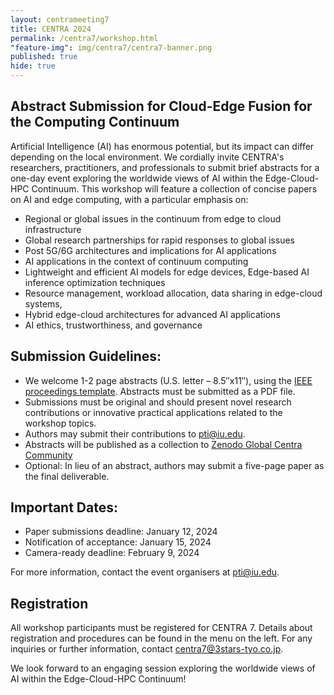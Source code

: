 ```yaml
---
layout: centrameeting7
title: CENTRA 2024
permalink: /centra7/workshop.html
"feature-img": img/centra7/centra7-banner.png
published: true
hide: true
---
```


## Abstract Submission for Cloud-Edge Fusion for the Computing Continuum

Artificial Intelligence (AI) has enormous potential, but its impact can differ depending on the local environment. We cordially invite CENTRA's researchers, practitioners, and professionals to submit brief abstracts for a one-day event exploring the worldwide views of AI within the Edge-Cloud-HPC Continuum. This workshop will feature a collection of concise papers on AI and edge computing, with a particular emphasis on:
- Regional or global issues in the continuum from edge to cloud infrastructure
- Global research partnerships for rapid responses to global issues
- Post 5G/6G architectures and implications for AI applications
- AI applications in the context of continuum computing
- Lightweight and efficient AI models for edge devices, Edge-based AI inference optimization techniques
- Resource management, workload allocation, data sharing in edge-cloud systems,
- Hybrid edge-cloud architectures for advanced AI applications
- AI ethics, trustworthiness, and governance

<!--[A draft schedule for the workshop is available via SCHED](https://centra6.sched.com/)-->

## Submission Guidelines:

- We welcome 1-2 page abstracts (U.S. letter – 8.5″x11″), using the [IEEE proceedings template](https://www.ieee.org/conferences/publishing/templates.html). Abstracts must be submitted as a PDF file.
- Submissions must be original and should present novel research contributions or innovative practical applications related to the workshop topics. 
- Authors may submit their contributions to [pti@iu.edu](mailto:pti@iu.edu).
- Abstracts will be published as a collection to [Zenodo Global Centra Community](https://zenodo.org/communities/globalcentra)
- Optional: In lieu of an abstract, authors may submit a five-page paper as the final deliverable.

## Important Dates:

- Paper submissions deadline: January 12, 2024
- Notification of acceptance: January 15, 2024
- Camera-ready deadline: February 9, 2024

For more information, contact the event organisers at [pti@iu.edu](mailto:pti@iu.edu).

## Registration
All workshop participants must be registered for CENTRA 7. Details about registration and procedures can be found in the menu on the left. For any inquiries or further information, contact centra7@3stars-tyo.co.jp.

We look forward to an engaging session exploring the worldwide views of AI within the Edge-Cloud-HPC Continuum!

